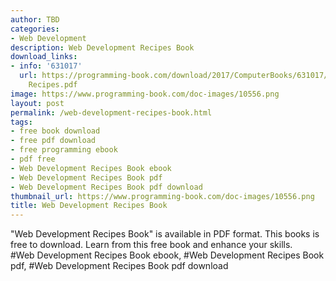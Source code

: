 ```yaml
---
author: TBD
categories:
- Web Development
description: Web Development Recipes Book
download_links:
- info: '631017'
  url: https://programming-book.com/download/2017/ComputerBooks/631017/Web Development
    Recipes.pdf
image: https://www.programming-book.com/doc-images/10556.png
layout: post
permalink: /web-development-recipes-book.html
tags:
- free book download
- free pdf download
- free programming ebook
- pdf free
- Web Development Recipes Book ebook
- Web Development Recipes Book pdf
- Web Development Recipes Book pdf download
thumbnail_url: https://www.programming-book.com/doc-images/10556.png
title: Web Development Recipes Book
---
```


 
<div class="item-desc text-justify">
  "Web Development Recipes Book" is available in PDF format. This books is free to download. Learn from this free book and enhance your skills.
  <br>
  #Web Development Recipes Book ebook, #Web Development Recipes Book pdf, #Web Development Recipes Book pdf download
</div>